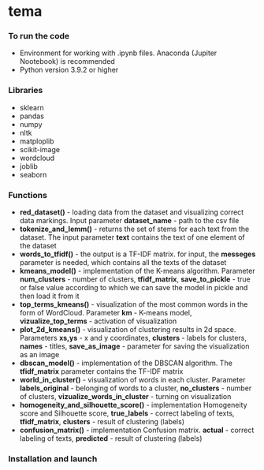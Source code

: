 # tema


### To run the code
* Environment for working with .ipynb files. Anaconda (Jupiter Nootebook) is recommended
* Python version 3.9.2 or higher

### Libraries
* sklearn
* pandas
* numpy
* nltk
* matploplib
* scikit-image
* wordcloud
* joblib
* seaborn

### Functions
* **red_dataset()** - loading data from the dataset and visualizing correct data markings. Input parameter **dataset_name** - path to the csv file
* **tokenize_and_lemm()** - returns the set of stems for each text from the dataset. The input parameter **text** contains the text of one element of the dataset
* **words_to_tfidf()** - the output is a TF-IDF matrix. for input, the **messeges** parameter is needed, which contains all the texts of the dataset
* **kmeans_model()** - implementation of the K-means algorithm. Parameter **num_clusters** - number of clusters, **tfidf_matrix**, **save_to_pickle** - true or false value according to which we can save the model in pickle and then load it from it
* **top_terms_kmeans()** - visualization of the most common words in the form of WordCloud. Parameter **km** - K-means model, **vizualize_top_terms** - activation of visualization
* **plot_2d_kmeans()** - visualization of clustering results in 2d space. Parameters **xs,ys** - x and y coordinates, **clusters** - labels for clusters, **names** - titles, **save_as_image** - parameter for saving the visualization as an image
* **dbscan_model()** - implementation of the DBSCAN algorithm. The **tfidf_matrix** parameter contains the TF-IDF matrix
* **world_in_cluster()** - visualization of words in each cluster. Parameter **labels_original** - belonging of words to a cluster, **no_clusters** - number of clusters, **vizualize_words_in_cluster** - turning on visualization
* **homogeneity_and_silhouette_score()** - implementation Homogeneity score and Silhouette score, **true_labels** - correct labeling of texts, **tfidf_matrix**, **clusters** - result of clustering (labels)
* **confusion_matrix()** - implementation Confusion matrix. **actual** - correct labeling of texts, **predicted** - result of clustering (labels)

### Installation and launch

